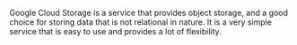 Google Cloud Storage is a service that provides object storage, and a good choice for storing data that is not relational in nature. It is a very simple service that is easy to use and provides a lot of flexibility.